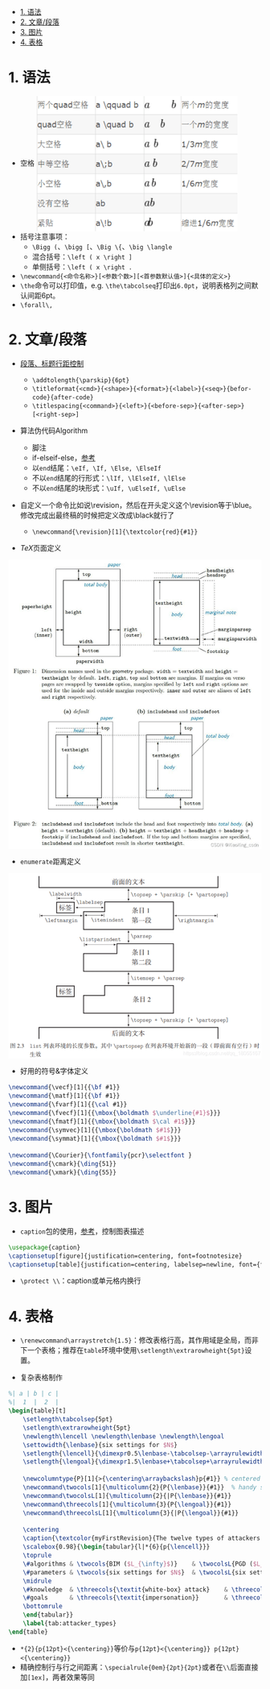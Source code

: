 - [1. 语法](#1-语法)
- [2. 文章/段落](#2-文章段落)
- [3. 图片](#3-图片)
- [4. 表格](#4-表格)

# 1. 语法
* 空格 <img src="./figures/latex-blanks.png" width="400" alt="Tex空格合集" align=center />
* 括号注意事项：
  + `\Bigg (`、`\bigg [`、`\Big \{`、`\big \langle`
  + 混合括号：`\left ( x \right ]`
  + 单侧括号：`\left ( x \right .`
* `\newcommand{<命令名称>}[<参数个数>][<首参数默认值>]{<具体的定义>}`
* `\the`命令可以打印值，e.g. `\the\tabcolseq`打印出`6.0pt`，说明表格列之间默认间距6pt。
* `\forall\,`

# 2. 文章/段落
* [段落、标题行距控制](https://www.jianshu.com/p/d7848f815e5f)
  + `\addtolength{\parskip}{6pt}`
  + `\titleformat{<cmd>}{<shape>}{<format>}{<label>}{<seq>}{befor-code}{after-code}`
  + `\titlespacing{<command>}{<left>}{<before-sep>}{<after-sep>}[<right-sep>]`
* 算法伪代码Algorithm
  + 脚注
  + if-elseif-else，[参考](https://blog.csdn.net/Bule_Zst/article/details/88848102)
  + 以`end`结尾：`\eIf, \If, \Else, \ElseIf`
  + 不以`end`结尾的行形式：`\lIf, \lElseIf, \lElse`
  + 不以`end`结尾的块形式：`\uIf, \uElseIf, \uElse`
* 自定义一个命令比如说\revision，然后在开头定义这个\revision等于\blue。修改完成出最终稿的时候把定义改成\black就行了
  + `\newcommand{\revision}[1]{\textcolor{red}{#1}}`

* $TeX$页面定义
<img src="./figures/latex-page-layout.png" width="600" alt="tex页面定义" align="center">

* `enumerate`距离定义
<img src="./figures/latex-item-layout.png" width="600" alt="item距离定义" align="center">

* 好用的符号&字体定义

```latex
\newcommand{\vecf}[1]{{\bf #1}}
\newcommand{\matf}[1]{{\bf #1}}
\newcommand{\fvarf}[1]{{\cal #1}}
\newcommand{\fvecf}[1]{{\mbox{\boldmath $\underline{#1}$}}}
\newcommand{\fmatf}[1]{{\mbox{\boldmath $\cal #1$}}}
\newcommand{\symvec}[1]{{\mbox{\boldmath $#1$}}}
\newcommand{\symmat}[1]{{\mbox{\boldmath $#1$}}}

\newcommand{\Courier}{\fontfamily{pcr}\selectfont }
\newcommand{\cmark}{\ding{51}}
\newcommand{\xmark}{\ding{55}}
```

# 3. 图片
* `caption`包的使用，[参考](https://www.jianshu.com/p/0a1c45a02120)，控制图表描述

```tex
\usepackage{caption}
\captionsetup[figure]{justification=centering, font=footnotesize}
\captionsetup[table]{justification=centering, labelsep=newline, font={footnotesize, sc}}
```

* `\protect \\`：caption或单元格内换行

# 4. 表格
* `\renewcommand\arraystretch{1.5}`：修改表格行高，其作用域是全局，而非下一个表格；推荐在`table`环境中使用`\setlength\extrarowheight{5pt}`设置。

* 复杂表格制作

```tex
%| a | b | c |
%|  1  |  2  |
\begin{table}[t]
    \setlength\tabcolsep{5pt}
    \setlength\extrarowheight{5pt}
    \newlength\lencell \newlength\lenbase \newlength\lengoal
    \settowidth{\lenbase}{six settings for $N$}
    \setlength{\lencell}{\dimexpr0.5\lenbase-\tabcolsep-\arrayrulewidth/2\relax}
    \setlength{\lengoal}{\dimexpr1.5\lenbase+\tabcolsep+\arrayrulewidth/2\relax}

    \newcolumntype{P}[1]{>{\centering\arraybackslash}p{#1}} % centered "p" column
    \newcommand\twocols[1]{\multicolumn{2}{P{\lenbase}}{#1}}  % handy shortcut macros
    \newcommand\twocolsL[1]{\multicolumn{2}{|P{\lenbase}}{#1}}
    \newcommand\threecols[1]{\multicolumn{3}{P{\lengoal}}{#1}}
    \newcommand\threecolsL[1]{\multicolumn{3}{|P{\lengoal}}{#1}}

    \centering
    \caption{\textcolor{myFirstRevision}{The twelve types of attackers adopted in this paper. An attacker is composed of a configuration of algorithm, parameter, knowledge and goal.}}
    \scalebox{0.98}{\begin{tabular}{l|*{6}{p{\lencell}}}
    \toprule
    \#algorithms & \twocols{BIM ($L_{\infty}$)}    & \twocolsL{PGD ($L_2$)}            & \twocolsL{CW (RMS)} \\
    \#parameters & \twocols{six settings for $N$}  & \twocolsL{six settings for $N$}   & \twocolsL{six settings for $\kappa$} \\
    \midrule
    \#knowledge  & \threecols{\textit{white-box} attack}    & \threecolsL{\textit{black-box} attack}  \\
    \#goals      & \threecols{\textit{impersonation}}       & \threecolsL{\textit{evasion}} \\
    \bottomrule
    \end{tabular}}
    \label{tab:attacker_types}
\end{table}
```

* `*{2}{p{12pt}<{\centering}}`等价与`p{12pt}<{\centering}} p{12pt}<{\centering}}`
* 精确控制行与行之间距离：`\specialrule{0em}{2pt}{2pt}`或者在`\\`后面直接加`[1ex]`，两者效果等同
